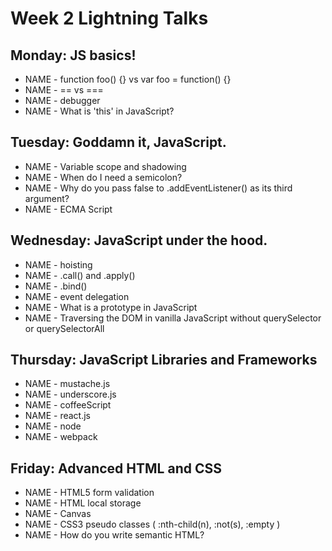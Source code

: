 # Week 2 Lightning Talks

## Monday: JS basics!

- NAME - function foo() {} vs var foo = function() {}
- NAME - == vs ===
- NAME - debugger
- NAME - What is 'this' in JavaScript?

## Tuesday: Goddamn it, JavaScript.

- NAME - Variable scope and shadowing
- NAME - When do I need a semicolon?
- NAME - Why do you pass false to .addEventListener() as its third argument?
- NAME - ECMA Script

## Wednesday: JavaScript under the hood.

- NAME - hoisting
- NAME - .call() and .apply()
- NAME - .bind()
- NAME - event delegation
- NAME - What is a prototype in JavaScript
- NAME - Traversing the DOM in vanilla JavaScript without querySelector or querySelectorAll

## Thursday: JavaScript Libraries and Frameworks

- NAME - mustache.js
- NAME - underscore.js
- NAME - coffeeScript
- NAME - react.js
- NAME - node
- NAME - webpack

## Friday: Advanced HTML and CSS

- NAME - HTML5 form validation
- NAME - HTML local storage
- NAME - Canvas
- NAME - CSS3 pseudo classes ( :nth-child(n), :not(s), :empty )
- NAME - How do you write semantic HTML?
